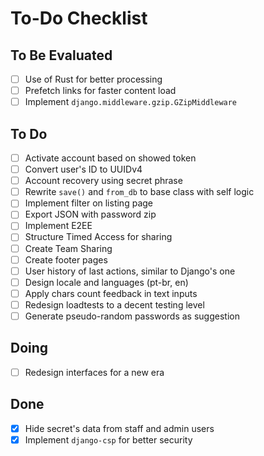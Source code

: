 # To-Do Checklist

## To Be Evaluated

- [ ] Use of Rust for better processing
- [ ] Prefetch links for faster content load
- [ ] Implement `django.middleware.gzip.GZipMiddleware`

## To Do

- [ ] Activate account based on showed token
- [ ] Convert user's ID to UUIDv4
- [ ] Account recovery using secret phrase
- [ ] Rewrite `save()` and `from_db` to base class with self logic
- [ ] Implement filter on listing page
- [ ] Export JSON with password zip
- [ ] Implement E2EE
- [ ] Structure Timed Access for sharing
- [ ] Create Team Sharing
- [ ] Create footer pages
- [ ] User history of last actions, similar to Django's one
- [ ] Design locale and languages (pt-br, en)
- [ ] Apply chars count feedback in text inputs
- [ ] Redesign loadtests to a decent testing level
- [ ] Generate pseudo-random passwords as suggestion

## Doing

- [ ] Redesign interfaces for a new era

## Done

- [x] Hide secret's data from staff and admin users
- [x] Implement `django-csp` for better security

<!--

### 🔐 Security by Design: Highlights

| Feature                     | Description                                                            |
| --------------------------- | ---------------------------------------------------------------------- |
| **Client-Side Encryption**  | AES-GCM with Argon2id-derived keys; zero plaintext sent to the server. |
| **Zero-Knowledge**          | sWarden cannot read or reset your secrets — not even if it wanted to.  |
| **End-to-End TLS**          | Enforced via `SECURE_SSL_REDIRECT` and `HSTS` headers.                 |
| **No Personal Data**        | You remain fully anonymous; no emails or identifiers collected.        |
| **No Third Parties**        | No analytics, ad networks, tracking libraries, or fingerprinting.      |
| **Open Source**             | Full source code available for community review and audit.             |
| **Regular Security Audits** | Black-box tested every quarter; published security reports.            |

---

### 🛑 Station 6: Failure Without Recovery

* If a user forgets their password or loses the `12-word recovery phrase`, **data is unrecoverable**.
* There are no support resets, recovery emails, or admin override keys.
* This is by design — **you control your encryption keys**.

---

## 📜 Final Note: Security Philosophy

sWarden’s architecture is guided by these principles:

* **Don’t collect what you can’t protect.**
* **Put the user in control of their data.**
* **Encrypt everything, always — at rest and in transit.**
* **Never trust the server with plaintext.**
* **Anonymity and privacy are not optional.**

---

## 🧩 View Source or Contribute

This system is open source under the [BSL License](https://github.com/swarden/core).

You can:

* View the code
* Report vulnerabilities
* Contribute to improvements

➡️ GitHub: [https://github.com/swarden/core](https://github.com/swarden/core)

---

Let me know if you'd like a matching **graphic** or **interactive SVG line** to represent this visually!
